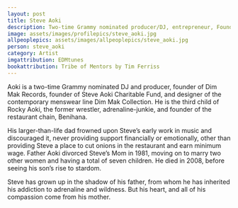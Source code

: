 ```yaml
---
layout: post
title: Steve Aoki
description: Two-time Grammy nominated producer/DJ, entrepreneur, Founder of Dim Mak Records, and Designer of the contemporary menswear line Dim Mak Collection
image: assets/images/profilepics/steve_aoki.jpg
allpeoplepics: assets/images/allpeoplepics/steve_aoki.jpg
person: steve_aoki
category: Artist
imgattribution: EDMtunes
bookattribution: Tribe of Mentors by Tim Ferriss
---
```


Aoki is a two-time Grammy nominated DJ and producer, founder of Dim Mak Records, founder of Steve Aoki Charitable Fund, and designer of the contemporary menswear line Dim Mak Collection. He is the third child of Rocky Aoki, the former wrestler, adrenaline-junkie, and founder of the restaurant chain, Benihana. 

His larger-than-life dad frowned upon Steve’s early work in music and discouraged it, never providing support financially or emotionally, other than providing Steve a place to cut onions in the restaurant and earn minimum wage. Father Aoki divorced Steve’s Mom in 1981, moving on to marry two other women and having a total of seven children. He died in 2008, before seeing his son’s rise to stardom.

Steve has grown up in the shadow of his father, from whom he has inherited his addiction to adrenaline and wildness. But his heart, and all of his compassion come from his mother.




